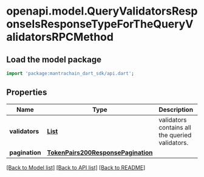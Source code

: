 # openapi.model.QueryValidatorsResponseIsResponseTypeForTheQueryValidatorsRPCMethod

## Load the model package
```dart
import 'package:mantrachain_dart_sdk/api.dart';
```

## Properties
Name | Type | Description | Notes
------------ | ------------- | ------------- | -------------
**validators** | [**List<StakingDelegatorValidators200ResponseValidatorsInner>**](StakingDelegatorValidators200ResponseValidatorsInner.md) | validators contains all the queried validators. | [optional] [default to const []]
**pagination** | [**TokenPairs200ResponsePagination**](TokenPairs200ResponsePagination.md) |  | [optional] 

[[Back to Model list]](../README.md#documentation-for-models) [[Back to API list]](../README.md#documentation-for-api-endpoints) [[Back to README]](../README.md)


